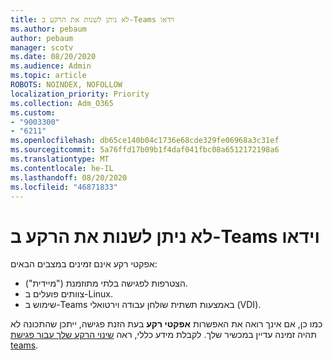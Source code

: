 ```yaml
---
title: לא ניתן לשנות את הרקע ב-Teams וידאו
ms.author: pebaum
author: pebaum
manager: scotv
ms.date: 08/20/2020
ms.audience: Admin
ms.topic: article
ROBOTS: NOINDEX, NOFOLLOW
localization_priority: Priority
ms.collection: Adm_O365
ms.custom:
- "9003300"
- "6211"
ms.openlocfilehash: db65ce140b04c1736e68cde329fe06968a3c31ef
ms.sourcegitcommit: 5a76ffd17b09b1f4daf041fbc08a6512172198a6
ms.translationtype: MT
ms.contentlocale: he-IL
ms.lasthandoff: 08/20/2020
ms.locfileid: "46871833"
---
```

# <a name="cant-change-background-in-teams-video"></a>לא ניתן לשנות את הרקע ב-Teams וידאו

אפקטי רקע אינם זמינים במצבים הבאים:

- הצטרפות לפגישה בלתי מתוזמנת ("מיידית").
- צוותים פועלים ב-Linux.
- שימוש ב-Teams באמצעות תשתית שולחן עבודה וירטואלי (VDI).

כמו כן, אם אינך רואה את האפשרות **אפקטי רקע** בעת הזנת פגישה, ייתכן שהתכונה לא תהיה זמינה עדיין במכשיר שלך. לקבלת מידע כללי, ראה [שינוי הרקע שלך עבור פגישת teams](https://support.microsoft.com/office/change-your-background-for-a-teams-meeting-f77a2381-443a-499d-825e-509a140f4780).